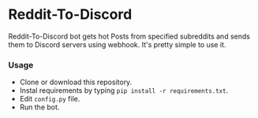 # Reddit-To-Discord

Reddit-To-Discord bot gets hot Posts from specified subreddits and sends them to Discord servers using webhook. It's pretty simple to use it.

### Usage
* Clone or download this repository.
* Instal requirements by typing ``pip install -r requirements.txt``.
* Edit `config.py` file.
* Run the bot.
